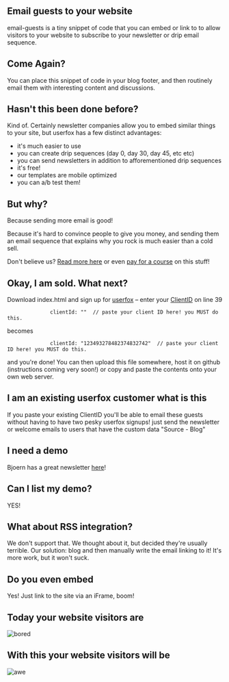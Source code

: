 Email guests to your website
------------

email-guests is a tiny snippet of code that you can embed or link to to allow visitors to your website to subscribe to your newsletter or drip email sequence.

Come Again?
-----------

You can place this snippet of code in your blog footer, and then routinely email them with interesting content and discussions.

Hasn't this been done before?
-----------------------------

Kind of. Certainly newsletter companies allow you to embed similar things to your site, but userfox has a few distinct advantages:

* it's much easier to use
* you can create drip sequences (day 0, day 30, day 45, etc etc)
* you can send newsletters in addition to afforementioned drip sequences
* it's free!
* our templates are mobile optimized
* you can a/b test them!

But why?
--------

Because sending more email is good! 

Because it's hard to convince people to give you money, and sending them an email sequence that explains why you rock is much easier than a cold sell.

Don't believe us? [Read more here](http://www.kalzumeus.com/2012/05/31/can-i-get-your-email/) or even [pay for a course](https://training.kalzumeus.com/lifecycle-emails) on this stuff!


Okay, I am sold. What next?
---------------------------

Download index.html and sign up for [userfox](http://userfox.com) – enter your [ClientID](https://app.userfox.com/settings/integration) on line 39

        	      clientId: ""  // paste your client ID here! you MUST do this.
              
becomes              

    		      clientId: "123493278482374832742"  // paste your client ID here! you MUST do this.

and you're done! You can then upload this file somewhere, host it on github (instructions coming very soon!) or copy and paste the contents onto your own web server. 

I am an existing userfox customer what is this
----------------------------------------------

If you paste your existing ClientID you'll be able to email these guests without having to have two pesky userfox signups! just send the newsletter or welcome emails to users that have the custom data "Source - Blog"


I need a demo
-------------

Bjoern has a great newsletter [here](http://newsletter.zinssmeister.co)!


Can I list my demo?
-------------------

YES!

What about RSS integration?
---------------------------

We don't support that. We thought about it, but decided they're usually terrible. Our solution: blog and then manually write the email linking to it! It's more work, but it won't suck.


Do you even embed
-----------------

Yes! Just link to the site via an iFrame, boom!

Today your website visitors are
-------------------------------

![bored](http://3.bp.blogspot.com/-RxyqhvTqcEw/T7Xo0UyKf3I/AAAAAAAADbI/Qwdd9I4Z21I/s1600/tumblr_m3kddxiIBr1r547jd.gif)


With this your website visitors will be
---------------------------------------

![awe](http://stream1.gifsoup.com/view/51690/oh-my-god-o.gif)
